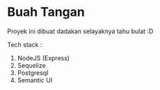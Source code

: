 # Buah Tangan

Proyek ini dibuat dadakan selayaknya tahu bulat :D

Tech stack : 

1. NodeJS (Express)
2. Sequelize
3. Postgresql
4. Semantic UI

